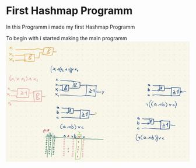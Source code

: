 # First Hashmap Programm 
In this Programm i made my first Hashmap Programm

To begin with i started making the main programm
![image](https://github.com/maximv00112/hashmap/blob/b51d37785eee165b3ce3369818d039a843c98d12/Bild.jpg)
